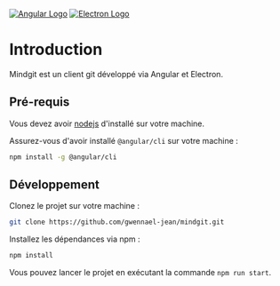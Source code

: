 [![Angular Logo](https://www.vectorlogo.zone/logos/angular/angular-icon.svg)](https://angular.io/)
[![Electron Logo](https://www.vectorlogo.zone/logos/electronjs/electronjs-icon.svg)](https://electronjs.org/)

# Introduction

Mindgit est un client git développé via Angular et Electron.

## Pré-requis

Vous devez avoir [nodejs](https://nodejs.org/en/download/) d'installé sur votre machine.

Assurez-vous d'avoir installé `@angular/cli` sur votre machine :

``` bash
npm install -g @angular/cli
```

## Développement

Clonez le projet sur votre machine :

``` bash
git clone https://github.com/gwennael-jean/mindgit.git
```

Installez les dépendances via npm :

``` bash
npm install
```

Vous pouvez lancer le projet en exécutant la commande `npm run start`.
